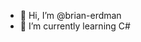 - 👋 Hi, I’m @brian-erdman
- 🌱 I’m currently learning C#

<!---
brian-erdman/brian-erdman is a ✨ special ✨ repository because its `README.md` (this file) appears on your GitHub profile.
You can click the Preview link to take a look at your changes.
--->
